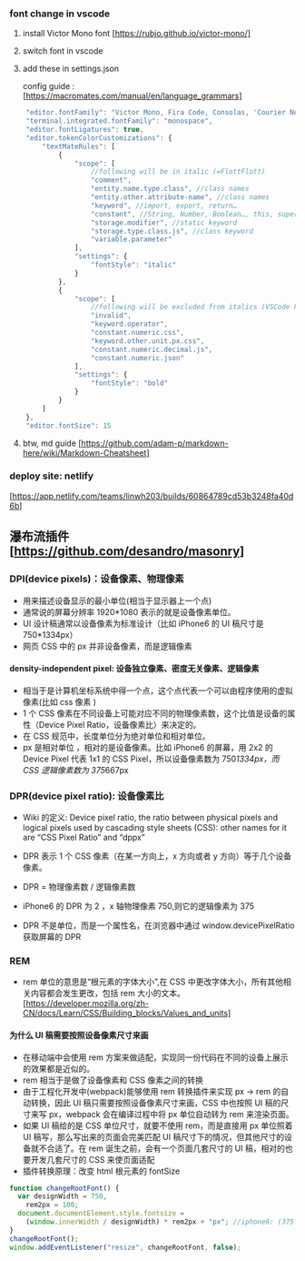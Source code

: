 ### font change in vscode

1. install Victor Mono font [https://rubjo.github.io/victor-mono/]

2. switch font in vscode

3. add these in settings.json

   config guide : [https://macromates.com/manual/en/language_grammars]

```javascript
    "editor.fontFamily": "Victor Mono, Fira Code, Consolas, 'Courier New', monospace",
    "terminal.integrated.fontFamily": "monospace",
    "editor.fontLigatures": true,
    "editor.tokenColorCustomizations": {
        "textMateRules": [
            {
                "scope": [
                    //following will be in italic (=FlottFlott)
                    "comment",
                    "entity.name.type.class", //class names
                    "entity.other.attribute-name", //class names
                    "keyword", //import, export, return…
                    "constant", //String, Number, Boolean…, this, super
                    "storage.modifier", //static keyword
                    "storage.type.class.js", //class keyword
                    "variable.parameter"
                ],
                "settings": {
                    "fontStyle": "italic"
                }
            },
            {
                "scope": [
                    //following will be excluded from italics (VSCode has some defaults for italics)
                    "invalid",
                    "keyword.operator",
                    "constant.numeric.css",
                    "keyword.other.unit.px.css",
                    "constant.numeric.decimal.js",
                    "constant.numeric.json"
                ],
                "settings": {
                    "fontStyle": "bold"
                }
            }
        ]
    },
    "editor.fontSize": 15
```

4.  btw, md guide [https://github.com/adam-p/markdown-here/wiki/Markdown-Cheatsheet]

### deploy site: netlify

[https://app.netlify.com/teams/linwh203/builds/60864789cd53b3248fa40d6b]

## 瀑布流插件[https://github.com/desandro/masonry]

### DPI(device pixels)：设备像素、物理像素

- 用来描述设备显示的最小单位(相当于显示器上一个点)
- 通常说的屏幕分辨率 1920\*1080 表示的就是设备像素单位。
- UI 设计稿通常以设备像素为标准设计（比如 iPhone6 的 UI 稿尺寸是 750\*1334px）
- 网页 CSS 中的 px 并非设备像素，而是逻辑像素

#### density-independent pixel: 设备独立像素、密度无关像素、逻辑像素

- 相当于是计算机坐标系统中得一个点，这个点代表一个可以由程序使用的虚拟像素(比如 css 像素 )
- 1 个 CSS 像素在不同设备上可能对应不同的物理像素数，这个比值是设备的属性（Device Pixel Ratio，设备像素比）来决定的。
- 在 CSS 规范中，长度单位分为绝对单位和相对单位。
- px 是相对单位 ，相对的是设备像素。比如 iPhone6 的屏幕，用 2x2 的 Device Pixel 代表 1x1 的 CSS Pixel，所以设备像素数为 750*1334px，而 CSS 逻辑像素数为 375*667px

### DPR(device pixel ratio): 设备像素比

- Wiki 的定义: Device pixel ratio, the ratio between physical pixels and logical pixels used by cascading style sheets (CSS): other names for it are “CSS Pixel Ratio” and “dppx”

- DPR 表示 1 个 CSS 像素（在某一方向上，x 方向或者 y 方向）等于几个设备像素。
- DPR = 物理像素数 / 逻辑像素数
- iPhone6 的 DPR 为 2 ，x 轴物理像素 750,则它的逻辑像素为 375
- DPR 不是单位，而是一个属性名，在浏览器中通过 window.devicePixelRatio 获取屏幕的 DPR

### REM

- rem 单位的意思是“根元素的字体大小”,在 CSS 中更改<html>字体大小，所有其他相关内容都会发生更改，包括 rem 大小的文本。[https://developer.mozilla.org/zh-CN/docs/Learn/CSS/Building_blocks/Values_and_units]

#### 为什么 UI 稿需要按照设备像素尺寸来画

- 在移动端中会使用 rem 方案来做适配，实现同一份代码在不同的设备上展示的效果都是近似的。
- rem 相当于是做了设备像素和 CSS 像素之间的转换
- 由于工程化开发中(webpack)能够使用 rem 转换插件来实现 px -> rem 的自动转换，因此 UI 稿只需要按照设备像素尺寸来画，CSS 中也按照 UI 稿的尺寸来写 px，webpack 会在编译过程中将 px 单位自动转为 rem 来渲染页面。
- 如果 UI 稿给的是 CSS 单位尺寸，就要不使用 rem，而是直接用 px 单位照着 UI 稿写，那么写出来的页面会完美匹配 UI 稿尺寸下的情况，但其他尺寸的设备就不合适了。在 rem 诞生之前，会有一个页面几套尺寸的 UI 稿，相对的也要开发几套尺寸的 CSS 来使页面适配
- 插件转换原理：改变 html 根元素的 fontSize

```javascript
function changeRootFont() {
  var designWidth = 750,
    rem2px = 100;
  document.documentElement.style.fontsize =
    (window.innerWidth / designWidth) * rem2px + "px"; //iphone6: (375 / 750) * 100 + 'px';
}
changeRootFont();
window.addEventListener("resize", changeRootFont, false);
```
